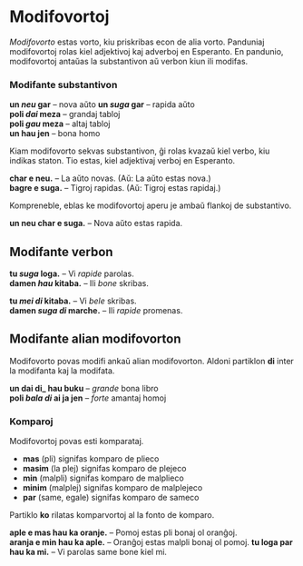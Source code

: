 # Modifovortoj

_Modifovorto_ estas vorto, kiu priskribas econ de alia vorto.
Panduniaj modifovortoj rolas kiel adjektivoj kaj adverboj en Esperanto.
En pandunio, modifovortoj antaŭas la substantivon aŭ verbon kiun ili modifas.

### Modifante substantivon

**un _neu_ gar**
– nova aŭto 
**un _suga_ gar**
– rapida aŭto  
**poli _dai_ meza**
– grandaj tabloj  
**poli _gau_ meza**
– altaj tabloj  
**un hau jen**
– bona homo

Kiam modifovorto sekvas substantivon, ĝi rolas kvazaŭ kiel verbo, kiu indikas staton.
Tio estas, kiel adjektivaj verboj en Esperanto.

**char e neu.**
– La aŭto novas. (Aŭ: La aŭto estas nova.)  
**bagre e suga.**
– Tigroj rapidas. (Aŭ: Tigroj estas rapidaj.)  

Kompreneble, eblas ke modifovortoj aperu je ambaŭ flankoj de substantivo.

**un neu char e suga.**
– Nova aŭto estas rapida.

## Modifante verbon

**tu _suga_ loga.**
– Vi _rapide_ parolas.  
**damen _hau_ kitaba.**
– Ili _bone_ skribas.

**tu _mei di_ kitaba.**
– Vi _bele_ skribas.  
**damen _suga di_ marche.**
– Ili _rapide_ promenas.


## Modifante alian modifovorton

Modifovorto povas modifi ankaŭ alian modifovorton.
Aldoni partiklon
**di**
inter la modifanta kaj la modifata.

**un dai di_ hau buku**
– _grande_ bona libro  
**poli _bala di_ ai ja jen**
– _forte_ amantaj homoj

### Komparoj

Modifovortoj povas esti komparataj.

- **mas**
  (pli) signifas komparo de plieco
- **masim**
  (la plej) signifas komparo de plejeco
- **min**
  (malpli) signifas komparo de malplieco
- **minim**
  (malplej) signifas komparo de malplejeco
- **par**
  (same, egale) signifas komparo de sameco

Partiklo **ko** rilatas komparvortoj al la fonto de komparo.

**aple e mas hau ka oranje.**
– Pomoj estas pli bonaj ol oranĝoj.  
**aranja e min hau ka aple.**
– Oranĝoj estas malpli bonaj ol pomoj.
**tu loga par hau ka mi.**
– Vi parolas same bone kiel mi.

